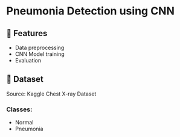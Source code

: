 # Pneumonia Detection using CNN

## 📌 Features
- Data preprocessing
- CNN Model training
- Evaluation

## 📂 Dataset
Source: Kaggle Chest X-ray Dataset

### Classes:
- Normal
- Pneumonia
